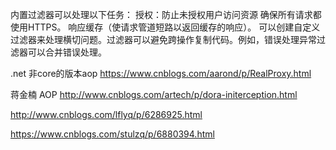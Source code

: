 内置过滤器可以处理以下任务：
授权：防止未授权用户访问资源
确保所有请求都使用HTTPS。
响应缓存（使请求管道短路以返回缓存的响应）。
可以创建自定义过滤器来处理横切问题。过滤器可以避免跨操作复制代码。例如，错误处理异常过滤器可以合并错误处理。

.net 非core的版本aop
https://www.cnblogs.com/aarond/p/RealProxy.html

蒋金楠 AOP
http://www.cnblogs.com/artech/p/dora-initerception.html

http://www.cnblogs.com/lflyq/p/6286925.html

https://www.cnblogs.com/stulzq/p/6880394.html